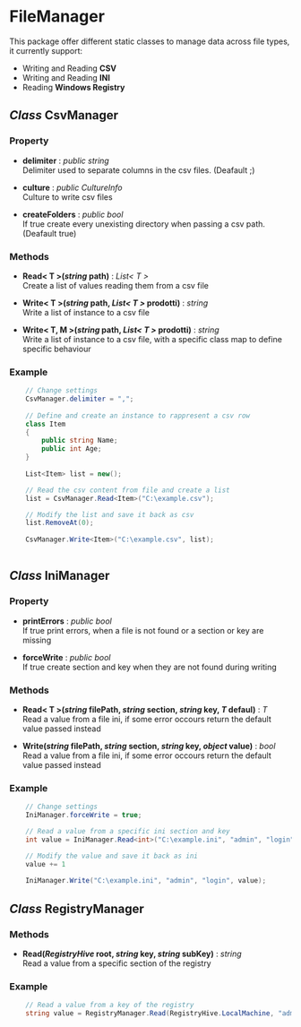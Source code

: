 # FileManager
This package offer different static classes to manage data across file types, it currently support:
- Writing and Reading **CSV**
- Writing and Reading **INI**
- Reading **Windows Registry**


## *Class* CsvManager
### Property
- **delimiter** : *public string*\
Delimiter used to separate columns in the csv files. (Deafault ;)

- **culture** : *public CultureInfo*\
Culture to write csv files

- **createFolders** : *public bool*\
If true create every unexisting directory when passing a csv path. (Deafault true)

### Methods
- **Read< T >(*string* path)** : *List< T >*\
Create a list of values reading them from a csv file

- **Write< T >(*string* path, *List< T >* prodotti)** : *string*\
Write a list of instance to a csv file

- **Write< T, M >(*string* path, *List< T >* prodotti)** : *string*\
 Write a list of instance to a csv file, with a specific class map to define specific behaviour

### Example

```C#
	// Change settings
	CsvManager.delimiter = ",";
	
	// Define and create an instance to rappresent a csv row
	class Item
	{
		public string Name;
		public int Age;
	} 
	
	List<Item> list = new();

	// Read the csv content from file and create a list
	list = CsvManager.Read<Item>("C:\example.csv");

	// Modify the list and save it back as csv
	list.RemoveAt(0);
	
	CsvManager.Write<Item>("C:\example.csv", list);
	
```

## *Class* IniManager
### Property
- **printErrors** : *public bool*\
If true print errors, when a file is not found or a section or key are missing

- **forceWrite** : *public bool*\
If true create section and key when they are not found during writing


### Methods
- **Read< T >(*string* filePath, *string* section, *string* key, *T* defaul)** : *T*\
Read a value from a file ini, if some error occours return the default value passed instead

- **Write(*string* filePath, *string* section, *string* key, *object* value)** : *bool*\
Read a value from a file ini, if some error occours return the default value passed instead

### Example

```C#
	// Change settings
	IniManager.forceWrite = true;

	// Read a value from a specific ini section and key
	int value = IniManager.Read<int>("C:\example.ini", "admin", "login", 0);

	// Modify the value and save it back as ini
	value += 1
	
	IniManager.Write("C:\example.ini", "admin", "login", value);
```

## *Class* RegistryManager

### Methods
- **Read(*RegistryHive* root, *string* key, *string* subKey)** : *string*\
Read a value from a specific section of the registry

### Example

```C#
	// Read a value from a key of the registry
	string value = RegistryManager.Read(RegistryHive.LocalMachine, "admin", "login");	
```
